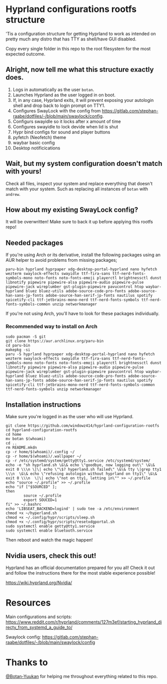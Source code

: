# Hyprland configurations rootfs structure

'Tis a configuration structure for getting Hyprland to work as intended
on pretty much any distro that has TTY as shell/have GUI disabled.

Copy every single folder in this repo to the root filesystem for the
most expected outcome.

## Alright, now tell me what this structure exactly does.

1. Logs in automatically as the user `botan`.
2. Launches Hyprland as the user logged in on boot.
3. If, in any case, Hyprland exits, it will prevent exposing your autologin shell and drop back to login prompt on TTY1.
4. Configures SwayLock with the config from https://gitlab.com/stephan-raabe/dotfiles/-/blob/main/swaylock/config.
5. Configurs swayidle so it locks after x amount of time
6. Configures swayidle to lock devide when lid is shut
7. Hypr bind configs for sound and player buttons
8. pyfetch (Neofetch) theme
9. waybar basic config
10. Desktop notificications 

## Wait, but my system configuration doesn't match with yours!

Check all files, inspect your system and replace everything that
doesn't match with your system. Such as replacing all instances of
`botan` with `andrew`.

## How about my existing SwayLock config?

It will be overwritten! Make sure to back it up before applying this
rootfs repo!

## Needed packages

If you're using Arch or its derivative, install the following packages
using an AUR helper to avoid problems from missing packages;

```
paru-bin hyprland hyprpaper xdg-desktop-portal-hyprland nano hyfetch wezterm swaylock-effects swayidle ttf-fira-sans ttf-nerd-fonts-symbols-mono noto-fonts noto-fonts-emoji playerctl brightnessctl dunst libnotify pipewire pipewire-alsa pipewire-audio pipewire-pulse pipewire-jack wireplumber gst-plugin-pipewire pavucontrol htop waybar-hyprland bluez bluez-utils adobe-source-code-pro-fonts adobe-source-han-sans-jp-fonts adobe-source-han-serif-jp-fonts nautilus spotify spicetify-cli ttf-jetbrains-mono-nerd ttf-nerd-fonts-symbols ttf-nerd-fonts-symbols-common unzip networkmanager
```

If you're not using Arch, you'll have to look for these packages
individually.

### Recommended way to install on Arch

```
sudo pacman -S git 
git clone https://aur.archlinux.org/paru-bin
cd paru-bin
makepkg -si
paru -S hyprland hyprpaper xdg-desktop-portal-hyprland nano hyfetch wezterm swaylock-effects swayidle ttf-fira-sans ttf-nerd-fonts-symbols-mono noto-fonts noto-fonts-emoji playerctl brightnessctl dunst libnotify pipewire pipewire-alsa pipewire-audio pipewire-pulse pipewire-jack wireplumber gst-plugin-pipewire pavucontrol htop waybar-hyprland bluez bluez-utils adobe-source-code-pro-fonts adobe-source-han-sans-jp-fonts adobe-source-han-serif-jp-fonts nautilus spotify spicetify-cli ttf-jetbrains-mono-nerd ttf-nerd-fonts-symbols-common ttf-nerd-fonts-symbols unzip networkmanager
```

## Installation instructions

Make sure you're logged in as the user who will use Hyprland.

```
git clone https://github.com/windowz414/hyprland-configuration-rootfs
cd hyprland-configuration-rootfs
cd home
mv botan $(whoami)
cd ..
rm README.mkdn
cp -r home/$(whoami)/.config ~/
cp -r home/$(whoami)/.wallpaper ~/
cp -r /etc/systemd/system/getty@tty1.service /etc/systemd/system/
echo -e "sh hyprland.sh \&\& echo \"goodbye, now logging out\" \&\& exit 0 \\\n \|\| echo \"\$? hyperland.sh failed\" \&\& tty \|grep tty1 \\\n  \&\& echo \"refusing autologin without hyprland on tty1\" \&\& exit 0 \\\n  \|\| echo \"not on tty1, letting in\"" >> ~/.profile
echo "source ~/.profile" >> ~/.profile
echo "if ["$SOURCED" ];
then
        source ~/.profile
        export SOUCED=1
fi" >> ~/.bashrc
echo 'LIBSEAT_BACKEND=logind' | sudo tee -a /etc/environment
chmod +x ~/hyperland.sh
chmod +x ~/.config/hypr/scripts/sleep.sh
chmod +x ~/.config/hypr/scripts/resetxdgportal.sh
sudo systemctl enable getty@tty1.service
sudo systemctl enable bluetooth.service
```

Then reboot and watch the magic happen!

## Nvidia users, check this out!

Hyprland has an official documentation prepared for you all! Check it
out and follow the instructions there for the most stable experience
possible!

https://wiki.hyprland.org/Nvidia/

# Resources

Main configurations and scripts: https://www.reddit.com/r/hyprland/comments/127m3ef/starting_hyprland_directy_from_systemd_a_guide_to/

Swaylock config: https://gitlab.com/stephan-raabe/dotfiles/-/blob/main/swaylock/config

# Thanks to

[@Botan-Yuukan](https://github.com/Botan-Yuukan) for helping me
throughout everything related to this repo.
